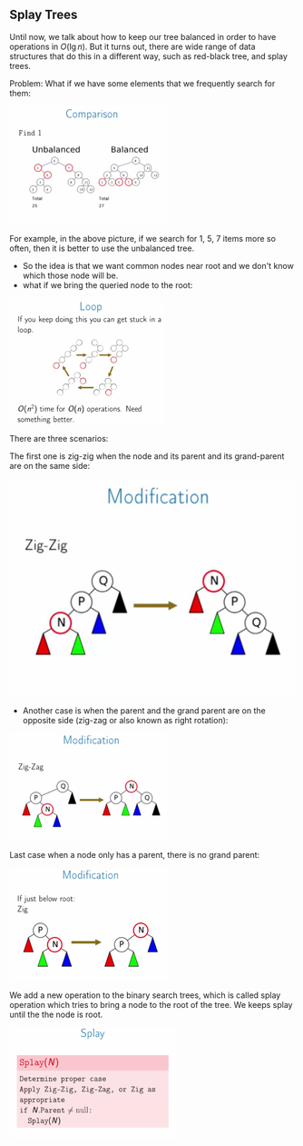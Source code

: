 ## Splay Trees

Until now, we talk about how to keep our tree balanced in order to have operations in $O(\lg n)$. But it turns out, there are wide range of data structures that do this in a different way, such as red-black tree, and splay trees.

Problem: What if we have some elements that we frequently search for them:

<img src="assets/splay-01.png" style="zoom:50%">

For example, in the above picture, if we search for 1, 5, 7 items more so often, then it is better to use the unbalanced tree.

* So the idea is that we want common nodes near root and we don't know which those node will be.
* what if we bring the queried node to the root:

<img src="assets/splay-02.png" style="zoom:50%">

There are three scenarios:

The first one is zig-zig when the node and its parent and its grand-parent are on the same side:

<img src="assets/splay-03.png" style="zoom:50%">

* Another case is when the parent and the grand parent are on the opposite side (zig-zag or also known as right rotation):

<img src="assets/splay-04.png" style="zoom:50%">

Last case when a node only has a parent, there is no grand parent:

<img src="assets/splay-05.png" style="zoom:50%">

We add a new operation to the binary search trees, which is called splay operation which tries to bring a node to the root of the tree. We keeps splay until the the node is root.

<img src="assets/splay-06.png" style="zoom:50%">